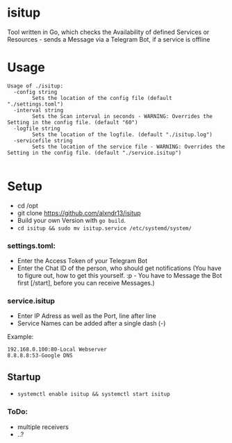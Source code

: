 # isitup
Tool written in Go, which checks the Availability of defined Services or Resources - sends a Message via a Telegram Bot, if a service is offline

# Usage
```
Usage of ./isitup:
  -config string
    	Sets the location of the config file (default "./settings.toml")
  -interval string
    	Sets the Scan interval in seconds - WARNING: Overrides the Setting in the config file. (default "60")
  -logfile string
    	Sets the location of the logfile. (default "./isitup.log")
  -servicefile string
    	Sets the location of the service file - WARNING: Overrides the Setting in the config file. (default "./service.isitup")


```

# Setup

- cd /opt
- git clone https://github.com/alxndr13/isitup
- Build your own Version with ``` go build ```.
- ```cd isitup && sudo mv isitup.service /etc/systemd/system/```

### settings.toml:
- Enter the Access Token of your Telegram Bot
- Enter the Chat ID of the person, who should get notifications (You have to figure out, how to get this yourself. :p - You have to Message the Bot first [/start], before you can receive Messages.)

### service.isitup
- Enter IP Adress as well as the Port, line after line
- Service Names can be added after a single dash (-)

Example:
```
192.168.0.100:80-Local Webserver
8.8.8.8:53-Google DNS
```

## Startup

- ``` systemctl enable isitup && systemctl start isitup ``` 

### ToDo:
- multiple receivers
- ..?
